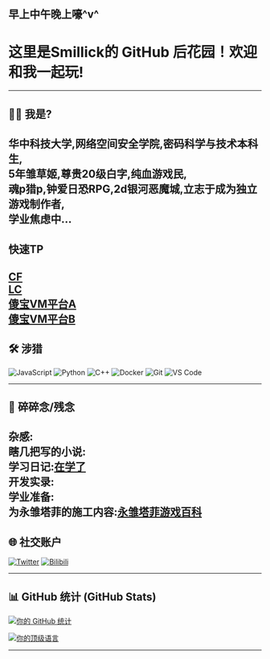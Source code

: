 ## 早上中午晚上嚎^v^
<!-- 
👋 欢迎来到你的 GitHub 个人主页 README!
请将 [方括号] 中的占位符信息替换为你自己的内容。
关于背景颜色：GitHub Profile README 不支持直接设置背景颜色。
你可以在内容中融入红色元素，例如使用红色的徽章。
-->

#  这里是Smillick的 GitHub 后花园！欢迎和我一起玩!

---

## 👨‍💻 我是?
华中科技大学,网络空间安全学院,密码科学与技术本科生,<br>
5年雏草姬,尊贵20级白字,纯血游戏民,<br>
魂p猎p,钟爱日恐RPG,2d银河恶魔城,立志于成为独立游戏制作者,<br>
学业焦虑中...<br>
---
## 快速TP
[CF](https://codeforces.com/problemset)<br>
[LC](https://leetcode.com/problemset/)<br>
[傻宝VM平台A](https://sino.cberse.cn/student)<br>
[傻宝VM平台B](https://222.20.126.111/student)
---
## 🛠️ 涉猎
![JavaScript](https://img.shields.io/badge/JavaScript-F7DF1E?style=for-the-badge&logo=javascript&logoColor=black)
![Python](https://img.shields.io/badge/Python-3776AB?style=for-the-badge&logo=python&logoColor=white)
![C++](https://img.shields.io/badge/C%2B%2B-00599C?style=for-the-badge&logo=c%2B%2B&logoColor=white)
![Docker](https://img.shields.io/badge/Docker-2496ED?style=for-the-badge&logo=docker&logoColor=white)
![Git](https://img.shields.io/badge/Git-F05032?style=for-the-badge&logo=git&logoColor=white)
![VS Code](https://img.shields.io/badge/VS%20Code-007ACC?style=for-the-badge&logo=visual-studio-code&logoColor=white)

---

## 📝 碎碎念/残念
杂感:<br>
瞎几把写的小说:<br>
学习日记:[在学了](https://github.com/SmillySmillick/SmillySmillick/blob/main/menu.md)<br>
开发实录:<br>
学业准备:<br>
为永雏塔菲的施工内容:[永雏塔菲游戏百科](https://acetaffy.org/index.php?title=游戏统计)<br>
---

## 🌐 社交账户
[![Twitter](https://img.shields.io/badge/Twitter-1DA1F2?style=for-the-badge&logo=twitter&logoColor=red)](https://twitter.com/@Smilly_smillick)
[![Bilibili](https://img.shields.io/badge/Bilibili-00A1D6?style=for-the-badge&logo=bilibili&logoColor=red)](https://space.bilibili.com/361655499)

---

## 📊 GitHub 统计 (GitHub Stats)

[![你的 GitHub 统计](https://github-readme-stats.vercel.app/api?username=SmillySmillick&show_icons=true&theme=radical&hide_border=true)](https://github.com/anuraghazra/github-readme-stats)

[![你的顶级语言](https://github-readme-stats.vercel.app/api/top-langs/?username=SmillySmillick&layout=compact&theme=radical&hide_border=true)](https://github.com/anuraghazra/github-readme-stats)

---



<!--
**SmillySmillick/SmillySmillick** is a ✨ _special_ ✨ repository because its `README.md` (this file) appears on your GitHub profile.

Here are some ideas to get you started:

- 🔭 I’m currently working on ...
- 🌱 I’m currently learning ...
- 👯 I’m looking to collaborate on ...
- 🤔 I’m looking for help with ...
- 💬 Ask me about ...
- 📫 How to reach me: ...
- 😄 Pronouns: ...
- ⚡ Fun fact: ...
-->

